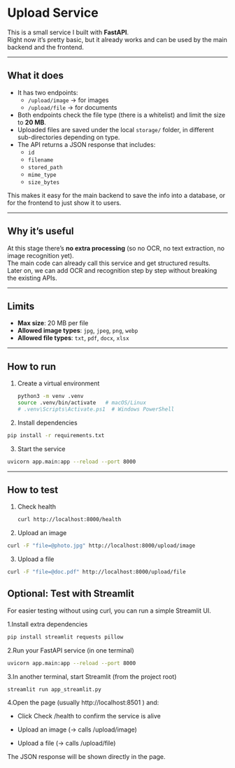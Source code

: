 # Upload Service

This is a small service I built with **FastAPI**.  
Right now it’s pretty basic, but it already works and can be used by the main backend and the frontend.

---

## What it does

- It has two endpoints:  
  - `/upload/image` → for images  
  - `/upload/file` → for documents  
- Both endpoints check the file type (there is a whitelist) and limit the size to **20 MB**.  
- Uploaded files are saved under the local `storage/` folder, in different sub-directories depending on type.  
- The API returns a JSON response that includes:
  - `id`  
  - `filename`  
  - `stored_path`  
  - `mime_type`  
  - `size_bytes`

This makes it easy for the main backend to save the info into a database, or for the frontend to just show it to users.

---

## Why it’s useful

At this stage there’s **no extra processing** (so no OCR, no text extraction, no image recognition yet).  
The main code can already call this service and get structured results.  
Later on, we can add OCR and recognition step by step without breaking the existing APIs.

---

## Limits

- **Max size**: 20 MB per file  
- **Allowed image types**: `jpg`, `jpeg`, `png`, `webp`  
- **Allowed file types**: `txt`, `pdf`, `docx`, `xlsx`  

---

## How to run

1. Create a virtual environment  
   ```bash
   python3 -m venv .venv
   source .venv/bin/activate   # macOS/Linux
   # .venv\Scripts\Activate.ps1  # Windows PowerShell
   ``` 

2. Install dependencies
  ```bash
  pip install -r requirements.txt
  ``` 

3. Start the service
  ```bash
  uvicorn app.main:app --reload --port 8000
  ``` 

---

## How to test

1. Check health
   ```bash
   curl http://localhost:8000/health
   ``` 


2. Upload an image
  ```bash
  curl -F "file=@photo.jpg" http://localhost:8000/upload/image
  ```

3. Upload a file
  ```bash
  curl -F "file=@doc.pdf" http://localhost:8000/upload/file
  ```

## Optional: Test with Streamlit

For easier testing without using curl, you can run a simple Streamlit UI.

1.Install extra dependencies
```bash
pip install streamlit requests pillow
```

2.Run your FastAPI service (in one terminal)
```bash
uvicorn app.main:app --reload --port 8000
```

3.In another terminal, start Streamlit (from the project root)
```bash
streamlit run app_streamlit.py
```

4.Open the page (usually http://localhost:8501
) and:

* Click Check /health to confirm the service is alive

* Upload an image (→ calls /upload/image)

* Upload a file (→ calls /upload/file)

The JSON response will be shown directly in the page.



